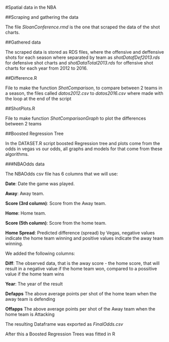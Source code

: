 #Spatial data in the NBA

##Scraping and gathering the data

The file *SloanConference.rmd* is the one that scraped the data of the shot charts.

##Gathered data

The scraped data is stored as RDS files, where the offensive and deffensive shots for each season where separated by team as *shotDatafDef2013.rds* for defensive shot charts and *shotDataTotal2013.rds* for offensive shot charts for each year from 2012 to 2016.

##Difference.R

File to make the function *ShotComparison*, to compare between 2 teams in a season, the files called *datos2012.csv* to *datos2016.csv* where made with the loop at the end of the script


##ShotPlots.R

File to make function *ShotComparisonGraph* to plot the differences between 2 teams

##Boosted Regression Tree

In the DATASET.R script boosted Regression tree and plots come from the odds in vegas vs our odds, all graphs and models for that come from these algorithms.

###NBAOdds data

The NBAOdds csv file has 6 columns that we will use:

**Date**: Date the game was played.

**Away**: Away team.

**Score (3rd column)**: Score from the Away team.

**Home**: Home team.

**Score (5th column)**: Score from the home team.

**Home Spread**: Predicted difference (spread) by Vegas, negative values indicate the home team winning and positive values indicate the away team winning.

We added the following columns:

**Diff**: The observed data, that is the away score - the home score, that will result in a negative value if the home team won, compared to a possitive value if the home team wins

**Year**: The year of the result

**Defapps** The above average points per shot of the home team when the away team is defending

**Offapps** The above average points per shot of the Away team when the home team is Attacking

The resulting Dataframe was exported as *FinalOdds.csv*

After this a Boosted Regression Trees was fitted in R
